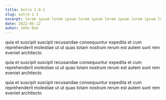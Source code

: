 ```yaml
---
title: Astro 1.0-1
slug: astro-1-1
excerpt: lorem ipsum lorem ipsum lorem ipsum lorem ipsum lorem ipsum lorem ipsum lorem ipsum lorem ipsum lorem ipsum lorem ipsum lorem ipsum lorem ipsum lorem ipsum lorem ipsum lorem ipsum lorem ipsum lorem ipsum
date: 2022-05-12
auhor: John Doe
---
```


quia et suscipit suscipit recusandae consequuntur expedita et cum reprehenderit molestiae ut ut quas totam nostrum rerum est autem sunt rem eveniet architecto

quia et suscipit suscipit recusandae consequuntur expedita et cum reprehenderit molestiae ut ut quas totam nostrum rerum est autem sunt rem eveniet architecto

quia et suscipit suscipit recusandae consequuntur expedita et cum reprehenderit molestiae ut ut quas totam nostrum rerum est autem sunt rem eveniet architecto
